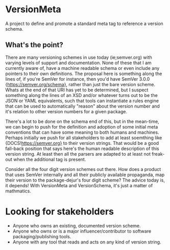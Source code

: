 # VersionMeta
A project to define and promote a standard meta tag to reference a version schema.

## What's the point?
There are many versioning schemes in use today (ie;semver.org) with varying levels of support and documentation. None of these that I am currently aware of, have a machine readable schema or even include any pointers to their own definitions. The proposal here is something along the lines of, if you're SemVer for instance, then you'd have SemVer 3.0.0 {https://semver.org/schema}, rather than just the bare version scheme. Whats at the end of that URI has yet to be determined, but I suspect something along the lines of an XSD and/or whatever turns out to be the JSON or YAML equivalents, such that tools can instantiate a rules engine that can be used to automatically "reason" about the version number and it's relation to other version numbers for a given package.

There's a lot to be done on the schema end of this, but in the mean-time, we can begin to push for the definition and adoption of some initial meta conventions that can have some meaning to both humans and machines. Perhaps initially we push for all stakeholders to add at least soemthing like {DOCS!https://semver.org} to their version strings. That would be a good fall-back position that says here's the human readable description of this version string. At least then all the parsers are adapted to at least not freak-out when the additional tag is present.

Consider all the four digit version schemes out there. How does a product that uses SemVer internally and all their publicly available propaganda, map their version to the package-dejur's four digit scheme?  The advice today is, it depends!  With VersionMeta and VersionSchema, it's just a matter of mathmatics.

# Looking for stakeholders
- Anyone who owns an existing, documented version scheme.
- Anyone who owns or is a major influencer/contributor to software packaging/publishing tools.
- Anyone with any tool that reads and acts on any kind of version string.

